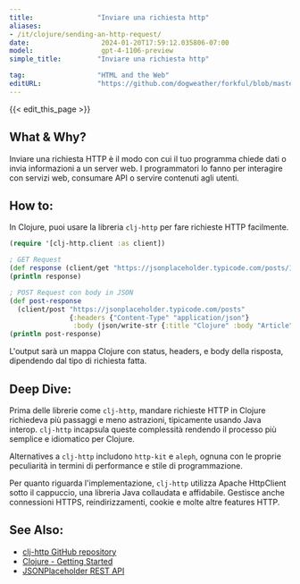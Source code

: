 ```yaml
---
title:                "Inviare una richiesta http"
aliases:
- /it/clojure/sending-an-http-request/
date:                  2024-01-20T17:59:12.035806-07:00
model:                 gpt-4-1106-preview
simple_title:         "Inviare una richiesta http"

tag:                  "HTML and the Web"
editURL:              "https://github.com/dogweather/forkful/blob/master/content/it/clojure/sending-an-http-request.md"
---
```


{{< edit_this_page >}}

## What & Why?
Inviare una richiesta HTTP è il modo con cui il tuo programma chiede dati o invia informazioni a un server web. I programmatori lo fanno per interagire con servizi web, consumare API o servire contenuti agli utenti.

## How to:
In Clojure, puoi usare la libreria `clj-http` per fare richieste HTTP facilmente.

```Clojure
(require '[clj-http.client :as client])

; GET Request
(def response (client/get "https://jsonplaceholder.typicode.com/posts/1"))
(println response)

; POST Request con body in JSON
(def post-response 
  (client/post "https://jsonplaceholder.typicode.com/posts"
               {:headers {"Content-Type" "application/json"}
                :body (json/write-str {:title "Clojure" :body "Article" :userId 1})}))
(println post-response)
```

L'output sarà un mappa Clojure con status, headers, e body della risposta, dipendendo dal tipo di richiesta fatta.

## Deep Dive:
Prima delle librerie come `clj-http`, mandare richieste HTTP in Clojure richiedeva più passaggi e meno astrazioni, tipicamente usando Java interop. `clj-http` incapsula queste complessità rendendo il processo più semplice e idiomatico per Clojure.

Alternatives a `clj-http` includono `http-kit` e `aleph`, ognuna con le proprie peculiarità in termini di performance e stile di programmazione.

Per quanto riguarda l'implementazione, `clj-http` utilizza Apache HttpClient sotto il cappuccio, una libreria Java collaudata e affidabile. Gestisce anche connessioni HTTPS, reindirizzamenti, cookie e molte altre features HTTP.

## See Also:
- [clj-http GitHub repository](https://github.com/dakrone/clj-http)
- [Clojure - Getting Started](https://clojure.org/guides/getting_started)
- [JSONPlaceholder REST API](https://jsonplaceholder.typicode.com/)
